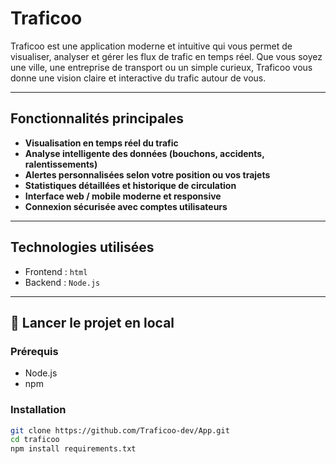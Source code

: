 # Traficoo

Traficoo est une application moderne et intuitive qui vous permet de visualiser, analyser et gérer les flux de trafic en temps réel. Que vous soyez une ville, une entreprise de transport ou un simple curieux, Traficoo vous donne une vision claire et interactive du trafic autour de vous.

---

## Fonctionnalités principales

- **Visualisation en temps réel du trafic**
- **Analyse intelligente des données (bouchons, accidents, ralentissements)**
- **Alertes personnalisées selon votre position ou vos trajets**
- **Statistiques détaillées et historique de circulation**
- **Interface web / mobile moderne et responsive**
- **Connexion sécurisée avec comptes utilisateurs**

---

## Technologies utilisées

- Frontend : `html`
- Backend : `Node.js`

---

## 🚀 Lancer le projet en local

### Prérequis

- Node.js
- npm

### Installation

```bash
git clone https://github.com/Traficoo-dev/App.git
cd traficoo
npm install requirements.txt

